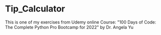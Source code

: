 # Tip_Calculator
 This is one of my exercises from Udemy online Course: "100 Days of Code: The Complete Python Pro Bootcamp for 2022" by Dr. Angela Yu
